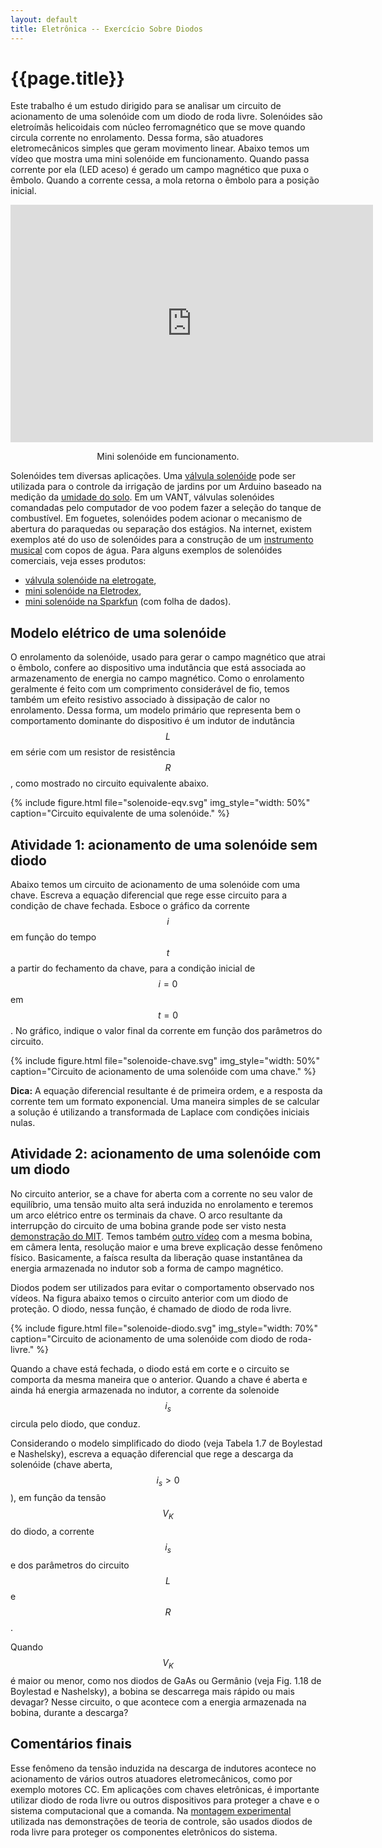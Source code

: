 ```yaml
---
layout: default
title: Eletrônica -- Exercício Sobre Diodos
---
```


{{page.title}}
==============

Este trabalho é um estudo dirigido para se analisar um circuito de acionamento
de uma solenóide com um diodo de roda livre. Solenóides são eletroímãs
helicoidais com núcleo ferromagnético que se move quando circula corrente
no enrolamento. Dessa forma, são atuadores eletromecânicos simples que geram
movimento linear. Abaixo temos um vídeo que mostra uma mini solenóide em
funcionamento. Quando passa corrente por ela (LED aceso) é gerado um campo
magnético que puxa o êmbolo. Quando a corrente cessa, a mola retorna o êmbolo
para a posição inicial.

<center>
  <iframe width="580" height="380"
     src="https://www.youtube.com/embed/sd7xk_2BOOM?rel=0"
     frameborder="0" allow="encrypted-media" allowfullscreen>
  </iframe>
  <p>Mini solenóide em funcionamento.</p>
</center>

Solenóides tem diversas aplicações. Uma [válvula solenóide] pode ser utilizada
para o controle da irrigação de jardins por um Arduino baseado na medição da
[umidade do solo]. Em um VANT, válvulas solenóides comandadas pelo computador
de voo podem fazer a seleção do tanque de combustível. Em foguetes, solenóides
podem acionar o mecanismo de abertura do paraquedas ou separação dos estágios.
Na internet, existem exemplos até do uso de solenóides para a construção de um
[instrumento musical] com copos de água. Para alguns exemplos de solenóides
comerciais, veja esses produtos:

* [válvula solenóide na eletrogate],
* [mini solenóide na Eletrodex],
* [mini solenóide na Sparkfun] (com folha de dados).


Modelo elétrico de uma solenóide
--------------------------------

O enrolamento da solenóide, usado para gerar o campo magnético que atrai o
êmbolo, confere ao dispositivo uma indutância que está associada ao
armazenamento de energia no campo magnético. Como o enrolamento geralmente é
feito com um comprimento considerável de fio, temos também um efeito resistivo
associado à dissipação de calor no enrolamento. Dessa forma, um modelo primário
que representa bem o comportamento dominante do dispositivo é um indutor de
indutância $$L$$ em série com um resistor de resistência $$R$$, como mostrado
no circuito equivalente abaixo.

{%
   include figure.html
   file="solenoide-eqv.svg"
   img_style="width: 50%"
   caption="Circuito equivalente de uma solenóide."
%}

Atividade 1: acionamento de uma solenóide sem diodo
---------------------------------------------------

Abaixo temos um circuito de acionamento de uma solenóide com uma chave.
Escreva a equação diferencial que rege esse circuito para a condição de chave
fechada. Esboce o gráfico da corrente $$i$$ em função do tempo $$t$$ a partir
do fechamento da chave, para a condição inicial de $$i=0$$ em $$t=0$$.
No gráfico, indique o valor final da corrente em função dos parâmetros do
circuito.

{%
   include figure.html
   file="solenoide-chave.svg"
   img_style="width: 50%"
   caption="Circuito de acionamento de uma solenóide com uma chave."
%}

__Dica:__
A equação diferencial resultante é de primeira ordem, e a resposta da corrente
tem um formato exponencial. Uma maneira simples de se calcular a solução é
utilizando a transformada de Laplace com condições iniciais nulas.

Atividade 2: acionamento de uma solenóide com um diodo
------------------------------------------------------

No circuito anterior, se a chave for aberta com a corrente no seu valor de
equilíbrio, uma tensão muito alta será induzida no enrolamento e teremos um
arco elétrico entre os terminais da chave. O arco resultante da interrupção
do circuito de uma bobina grande pode ser visto nesta [demonstração do MIT].
Temos também [outro vídeo][vid pg] com a mesma bobina, em câmera lenta, 
resolução maior e uma breve explicação desse fenômeno físico. Basicamente, a
faísca resulta da liberação quase instantânea da energia armazenada no indutor
sob a forma de campo magnético.

Diodos podem ser utilizados para evitar o comportamento observado nos vídeos.
Na figura abaixo temos o circuito anterior com um diodo de proteção. O diodo,
nessa função, é chamado de diodo de roda livre.

{%
   include figure.html
   file="solenoide-diodo.svg"
   img_style="width: 70%"
   caption="Circuito de acionamento de uma solenóide com diodo de roda-livre."
%}

Quando a chave está fechada, o diodo está em corte e o circuito se comporta
da mesma maneira que o anterior. Quando a chave é aberta e ainda há energia
armazenada no indutor, a corrente da solenoide $$i_s$$ circula pelo diodo,
que conduz.

Considerando o modelo simplificado do diodo (veja Tabela 1.7 de Boylestad e 
Nashelsky), escreva a equação diferencial que rege a descarga da solenóide
(chave aberta, $$i_s>0$$), em função da tensão $$V_K$$ do diodo, a corrente
$$i_s$$ e dos parâmetros do circuito $$L$$ e $$R$$.

Quando $$V_K$$ é maior ou menor, como nos diodos de GaAs ou Germânio (veja
Fig. 1.18 de Boylestad e Nashelsky), a bobina se descarrega mais rápido ou mais
devagar? Nesse circuito, o que acontece com a energia armazenada na bobina, 
durante a descarga?

Comentários finais
------------------

Esse fenômeno da tensão induzida na descarga de indutores acontece no 
acionamento de vários outros atuadores eletromecânicos, como por exemplo
motores CC. Em aplicações com chaves eletrônicas, é importante utilizar
diodo de roda livre ou outros dispositivos para proteger a chave e o sistema
computacional que a comanda. Na [montagem experimental] utilizada nas 
demonstrações de teoria de controle, são usados diodos de roda livre para
proteger os componentes eletrônicos do sistema.

[instrumento musical]: https://youtu.be/W9j6ZRsOUrI?t=57s
[mini solenóide na Eletrodex]: http://www.eletrodex.com.br/mini-solenoid-12v-jf-0530b.html
[mini solenóide na Sparkfun]: https://www.sparkfun.com/products/11015
[umidade do solo]: https://www.sparkfun.com/products/13322
[válvula solenóide]: https://www.sparkfun.com/products/10456
[válvula solenóide na eletrogate]: https://www.eletrogate.com/valvula-solenoide-de-entrada-de-agua-180-1-2-12v-dc
[vid pg]: https://youtu.be/g1Ld8D2bnJM?t=106
[demonstração do MIT]: https://youtu.be/aSmMFog10D0
[montagem experimental]: https://youtu.be/34iimWnLA-E?t=209
